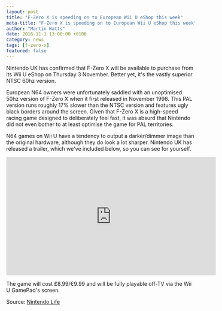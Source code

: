 ```yaml
---
layout: post
title: "F-Zero X is speeding on to European Wii U eShop this week"
meta-title: "F-Zero X is speeding on to European Wii U eShop this week"
author: "Martin Watts"
date: 2016-11-1 13:00:00 +0100
category: news
tags: [f-zero-x]
featured: false
---
```

Nintendo UK has confirmed that F-Zero X will be available to purchase from its Wii U eShop on Thursday 3 November. Better yet, it's the vastly superior NTSC 60hz version.

European N64 owners were unfortunately saddled with an unoptimised 50hz version of F-Zero X when it first released in November 1998. This PAL version runs roughly 17% slower than the NTSC version and features ugly black borders around the screen. Given that F-Zero X is a high-speed racing game designed to deliberately feel fast, it was absurd that Nintendo did not even bother to at least optimise the game for PAL territories.

N64 games on Wii U have a tendency to output a darker/dimmer image than the original hardware, although they do look a lot sharper. Nintendo UK has released a trailer, which we've included below, so you can see for yourself.

<iframe width="560" height="315" src="https://www.youtube.com/embed/a6G-gYZtlwg" frameborder="0" allowfullscreen></iframe>

The game will cost £8.99/€9.99 and will be fully playable off-TV via the Wii U GamePad's screen.

Source: [Nintendo Life]("http://www.nintendolife.com/news/2016/10/nintendo_confirms_that_upcoming_european_release_of_f-zero_x_is_the_60hz_version")
